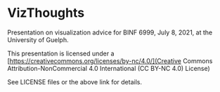 # VizThoughts

Presentation on visualization advice for BINF 6999, July 8, 2021, at the University of Guelph.

This presentation is licensed under a
[https://creativecommons.org/licenses/by-nc/4.0/](Creative Commons Attribution-NonCommercial 4.0 International (CC BY-NC 4.0) License)

See LICENSE files or the above link for details.

